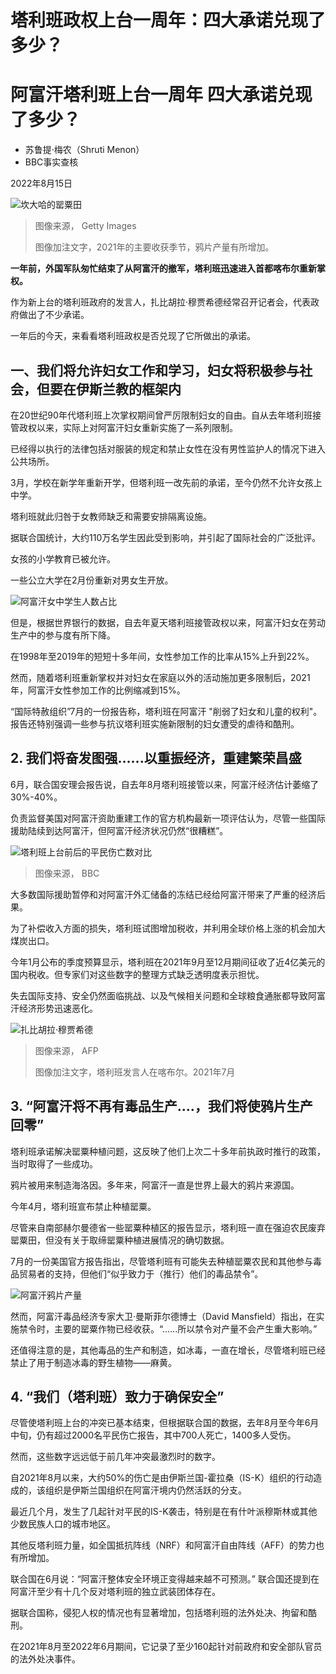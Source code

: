 # 塔利班政权上台一周年：四大承诺兑现了多少？

#  阿富汗塔利班上台一周年 四大承诺兑现了多少？

  * 苏鲁提·梅农（Shruti Menon） 
  * BBC事实查核 

2022年8月15日

![坎大哈的罂粟田](_126258865_opium_poppy_.jpg)

> 图像来源，  Getty Images
>
> 图像加注文字，2021年的主要收获季节，鸦片产量有所增加。

**一年前，外国军队匆忙结束了从阿富汗的撤军，塔利班迅速进入首都喀布尔重新掌权。**

作为新上台的塔利班政府的发言人，扎比胡拉·穆贾希德经常召开记者会，代表政府做出了不少承诺。

一年后的今天，来看看塔利班政权是否兑现了它所做出的承诺。

##  一、我们将允许妇女工作和学习，妇女将积极参与社会，但要在伊斯兰教的框架内

在20世纪90年代塔利班上次掌权期间曾严厉限制妇女的自由。自从去年塔利班接管政权以来，实际上对阿富汗妇女重新实施了一系列限制。

已经得以执行的法律包括对服装的规定和禁止女性在没有男性监护人的情况下进入公共场所。

3月，学校在新学年重新开学，但塔利班一改先前的承诺，至今仍然不允许女孩上中学。

塔利班就此归咎于女教师缺乏和需要安排隔离设施。

据联合国统计，大约110万名学生因此受到影响，并引起了国际社会的广泛批评。

女孩的小学教育已被允许。

一些公立大学在2月份重新对男女生开放。

![阿富汗女中学生人数占比](_126326525_afghanistan_girls_secondary_school_chinese_2022-nc_640-nc.png)

但是，根据世界银行的数据，自去年夏天塔利班接管政权以来，阿富汗妇女在劳动生产中的参与度有所下降。

在1998年至2019年的短短十多年间，女性参加工作的比率从15%上升到22%。

然而，随着塔利班重新掌权并对妇女在家庭以外的活动施加更多限制后，2021年，阿富汗女性参加工作的比例缩减到15%。

“国际特赦组织”7月的一份报告称，塔利班在阿富汗 "削弱了妇女和儿童的权利"。 报告还特别强调一些参与抗议塔利班实施新限制的妇女遭受的虐待和酷刑。

##  2\. 我们将奋发图强......以重振经济，重建繁荣昌盛

6月，联合国安理会报告说，自去年8月塔利班接管以来，阿富汗经济估计萎缩了30%-40%。

负责监督美国对阿富汗资助重建工作的官方机构最新一项评估认为，尽管一些国际援助陆续到达阿富汗，但阿富汗经济状况仍然“很糟糕”。

![塔利班上台前后的平民伤亡数对比](_126326524_afg_casualties-nc.jpg)

> 图像来源，  BBC

大多数国际援助暂停和对阿富汗外汇储备的冻结已经给阿富汗带来了严重的经济后果。

为了补偿收入方面的损失，塔利班试图增加税收，并利用全球价格上涨的机会加大煤炭出口。

今年1月公布的季度预算显示，塔利班在2021年9月至12月期间征收了近4亿美元的国内税收。但专家们对这些数字的整理方式缺乏透明度表示担忧。

失去国际支持、安全仍然面临挑战、以及气候相关问题和全球粮食通胀都导致阿富汗经济形势迅速恶化。

![扎比胡拉·穆贾希德](_126327905_b8032f7a-9e11-4b70-94ab-3472cafa9f12.jpg)

> 图像来源，  AFP
>
> 图像加注文字，塔利班发言人在喀布尔。2021年7月

##  3\. “阿富汗将不再有毒品生产....，我们将使鸦片生产回零”

塔利班承诺解决罂粟种植问题，这反映了他们上次二十多年前执政时推行的政策，当时取得了一些成功。

鸦片被用来制造海洛因。多年来，阿富汗一直是世界上最大的鸦片来源国。

今年4月，塔利班宣布禁止种植罂粟。

尽管来自南部赫尔曼德省一些罂粟种植区的报告显示，塔利班一直在强迫农民废弃罂粟田，但没有关于取缔罂粟种植进展情况的确切数据。

7月的一份美国官方报告指出，尽管塔利班有可能失去种植罂粟农民和其他参与毒品贸易者的支持，但他们“似乎致力于（推行）他们的毒品禁令”。

![阿富汗鸦片产量](_120239557_afg.jpg)

然而，阿富汗毒品经济专家大卫·曼斯菲尔德博士（David Mansfield）指出，在实施禁令时，主要的罂粟作物已经收获。“......所以禁令对产量不会产生重大影响。”

还值得注意的是，其他毒品的生产和制造，如冰毒，一直在增长，尽管塔利班已经禁止了用于制造冰毒的野生植物——麻黄。

##  4\. “我们（塔利班）致力于确保安全”

尽管使塔利班上台的冲突已基本结束，但根据联合国的数据，去年8月至今年6月中旬，仍有超过2000名平民伤亡报告，其中700人死亡，1400多人受伤。

然而，这些数字远远低于前几年冲突最激烈时的数字。

自2021年8月以来，大约50%的伤亡是由伊斯兰国-霍拉桑（IS-K）组织的行动造成的，该组织是伊斯兰国组织在阿富汗境内仍然活跃的分支。

最近几个月，发生了几起针对平民的IS-K袭击，特别是在有什叶派穆斯林或其他少数民族人口的城市地区。

其他反塔利班力量，如全国抵抗阵线（NRF）和阿富汗自由阵线（AFF）的势力也有所增加。

联合国在6月说：“阿富汗整体安全环境正变得越来越不可预测。” 联合国还提到在阿富汗至少有十几个反对塔利班的独立武装团体存在。

据联合国称，侵犯人权的情况也有显著增加，包括塔利班的法外处决、拘留和酷刑。

在2021年8月至2022年6月期间，它记录了至少160起针对前政府和安全部队官员的法外处决事件。


